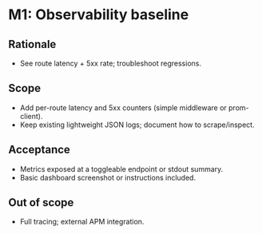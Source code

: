 # M1: Observability baseline

## Rationale
- See route latency + 5xx rate; troubleshoot regressions.

## Scope
- Add per-route latency and 5xx counters (simple middleware or prom-client).
- Keep existing lightweight JSON logs; document how to scrape/inspect.

## Acceptance
- Metrics exposed at a toggleable endpoint or stdout summary.
- Basic dashboard screenshot or instructions included.

## Out of scope
- Full tracing; external APM integration.
